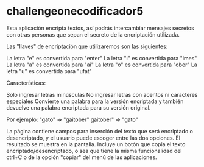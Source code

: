 # challengeonecodificador5
Esta aplicación encripta textos, así podrás intercambiar mensajes secretos con otras personas que sepan el secreto de la encriptación utilizada.

Las "llaves" de encriptación que utilizaremos son las siguientes:

La letra "e" es convertida para "enter"
La letra "i" es convertida para "imes"
La letra "a" es convertida para "ai"
La letra "o" es convertida para "ober"
La letra "u" es convertida para "ufat"

Características:

Solo ingresar letras minúsculas
No ingresar letras con acentos ni caracteres especiales
Convierte una palabra para la versión encriptada y también devuelve una palabra encriptada para su versión original.

Por ejemplo:
"gato" => "gaitober"
gaitober" => "gato"

La página contiene campos para inserción del texto que será encriptado o desencriptado, y el usuario puede escoger entre las dos opciones.
El resultado se muestra en la pantalla.
Incluye un botón que copia el texto encriptado/desencriptado, o sea que tiene la misma funcionalidad del ctrl+C o de la opción "copiar" del menú de las aplicaciones.
